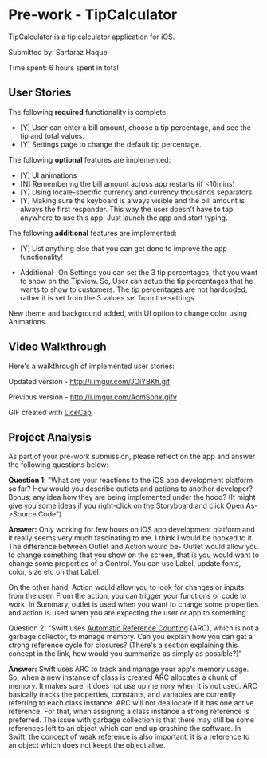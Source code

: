 
# Pre-work - TipCalculator

TipCalculator is a tip calculator application for iOS.

Submitted by: Sarfaraz Haque

Time spent: 6 hours spent in total

## User Stories

The following **required** functionality is complete:

* [Y] User can enter a bill amount, choose a tip percentage, and see the tip and total values.
* [Y] Settings page to change the default tip percentage.

The following **optional** features are implemented:
* [Y] UI animations
* [N] Remembering the bill amount across app restarts (if <10mins)
* [Y] Using locale-specific currency and currency thousands separators.
* [Y] Making sure the keyboard is always visible and the bill amount is always the first responder. This way the user doesn't have to tap anywhere to use this app. Just launch the app and start typing.

The following **additional** features are implemented:

- [Y] List anything else that you can get done to improve the app functionality!
* Additional- On Settings you can set the 3 tip percentages, that you want to show on the Tipview. So, User can setup the tip percentages that he wants to show to customers. The tip percentages are not hardcoded, rather it is set from the 3 values set from the settings.

New theme and background added, with UI option to change color using Animations.
  
## Video Walkthrough 

Here's a walkthrough of implemented user stories:

Updated version - http://i.imgur.com/JOiYBKh.gif

Previous version - http://i.imgur.com/AcmSohx.gifv

GIF created with [LiceCap](http://www.cockos.com/licecap/).

## Project Analysis

As part of your pre-work submission, please reflect on the app and answer the following questions below:

**Question 1**: "What are your reactions to the iOS app development platform so far? How would you describe outlets and actions to another developer? Bonus: any idea how they are being implemented under the hood? (It might give you some ideas if you right-click on the Storyboard and click Open As->Source Code")

**Answer:** Only working for few hours on iOS app development platform and it really seems very much fascinating to me. I think I would be hooked to it. The difference between Outlet and Action would be- Outlet would allow you to change something that you show on the screen, that is you would want to change some properties of a Control. You can use Label, update fonts, color, size etc on that Label. 

On the other hand, Action would allow you to look for changes or inputs from the user. From the action, you can trigger your functions or code to work. In Summary, outlet is used when you want to change some properties and action is used when you are expecting the user or app to something. 

Question 2: "Swift uses [Automatic Reference Counting](https://developer.apple.com/library/content/documentation/Swift/Conceptual/Swift_Programming_Language/AutomaticReferenceCounting.html#//apple_ref/doc/uid/TP40014097-CH20-ID49) (ARC), which is not a garbage collector, to manage memory. Can you explain how you can get a strong reference cycle for closures? (There's a section explaining this concept in the link, how would you summarize as simply as possible?)"

**Answer:** Swift uses ARC to track and manage your app's memory usage. So, when a new instance of class is created ARC allocates a chunk of memory. It makes sure, it does not use up memory when it is not used. ARC basically tracks the properties, constants, and variables are currently referring to each class instance. ARC will not deallocate if it has one active reference. For that, when assigning a class instance a strong reference is preferred.
The issue with garbage collection is that there may still be some references left to an object which can end up crashing the software. In Swift, the concept of weak reference is also important, it is a reference to an object which does not keept the object alive.

